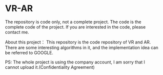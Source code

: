 # VR-AR
The repository is code only, not a complete project.
The code is the complete code of the project. If you are interested in the code, please contact me.

About this project：
This repository is the code repository of VR and AR. There are some interesting algorithms in it, and the implementation idea can be referred to GOOGLE.


PS: The whole project is using the company account, I am sorry that I cannot upload it.(Confidentiality Agreement)


